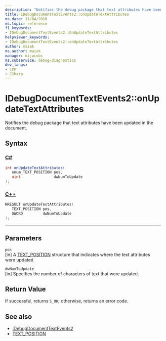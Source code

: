 ```yaml
---
description: "Notifies the debug package that text attributes have been updated in the document."
title: IDebugDocumentTextEvents2::onUpdateTextAttributes
ms.date: 11/04/2016
ms.topic: reference
f1_keywords:
- IDebugDocumentTextEvents2::OnUpdateTextAttributes
helpviewer_keywords:
- IDebugDocumentTextEvents2::onUpdateTextAttributes
author: maiak
ms.author: maiak
manager: mijacobs
ms.subservice: debug-diagnostics
dev_langs:
- CPP
- CSharp
---
```

# IDebugDocumentTextEvents2::onUpdateTextAttributes

Notifies the debug package that text attributes have been updated in the document.

## Syntax

### [C#](#tab/csharp)
```csharp
int onUpdateTextAttributes( 
   enum_TEXT_POSITION pos,
   uint               dwNumToUpdate
);
```
### [C++](#tab/cpp)
```cpp
HRESULT onUpdateTextAttributes( 
   TEXT_POSITION pos,
   DWORD         dwNumToUpdate
);
```
---

## Parameters
`pos`\
[in] A [TEXT_POSITION](../../../extensibility/debugger/reference/text-position.md) structure that indicates where the text attributes were updated.

`dwNumToUpdate`\
[in] Specifies the number of characters of text that were updated.

## Return Value
 If successful, returns `S_OK`; otherwise, returns an error code.

## See also
- [IDebugDocumentTextEvents2](../../../extensibility/debugger/reference/idebugdocumenttextevents2.md)
- [TEXT_POSITION](../../../extensibility/debugger/reference/text-position.md)
